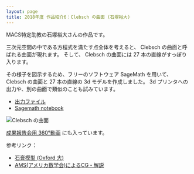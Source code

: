```yaml
---
layout: page
title: 2018年度 作品紹介6：Clebsch の曲面 (石塚裕大)
---
```

MACS特定助教の石塚裕大さんの作品です。

三次元空間の中である方程式を満たす点全体を考えると、 Clebsch の曲面と呼ばれる曲面が現れます。
そして、 Clebsch の曲面には 27 本の直線がすっぽり入ります。

その様子を図示するため、フリーのソフトウェア SageMath を用いて、
Clebsch の曲面と 27 本の直線の 3d モデルを作成しました。
3d プリンタへの出力や、別の曲面で類似のことも試みています。

* [出力ファイル](https://drive.google.com/file/d/1g4GRnj7tFQYtGp_j7mFWmb1qEE8lDOUW/view?usp=sharing)
* [Sagemath notebook](https://drive.google.com/file/d/1tNWgygEOJUtkI0kWD6bt9GeptQxvKpr5/view?usp=sharing)

![Clebsch の曲面]({{site.baseurl}}/images/2018/ishitsuka.jpg)

[成果報告会用 360°動画]({{site.baseurl}}/2019/04/06/demo.html) にも入っています。

参考リンク：
* [石膏模型 (Oxford 大)](https://www.maths.ox.ac.uk/about-us/departmental-art/cubic-surfaces/clebsch-diagonal-surface)
* [AMS(アメリカ数学会)によるCG・解説](https://blogs.ams.org/visualinsight/2016/03/01/clebsch-surface/)